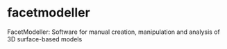 # facetmodeller
FacetModeller: Software for manual creation, manipulation and analysis of 3D surface-based models
